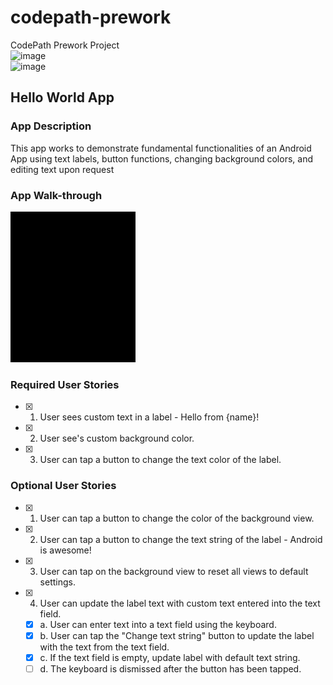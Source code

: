 # codepath-prework
CodePath Prework Project <br>
<img width="129" alt="image" src="https://user-images.githubusercontent.com/86372288/184477338-7b632ed7-a0b6-4158-b4ca-a6b81a42a4a2.png"><br>
<img width="400" alt="image" src="https://user-images.githubusercontent.com/86372288/184477353-f1a10ea0-859d-44ae-b408-5217c3d665cf.png">

## Hello World App

### App Description
  This app works to demonstrate fundamental functionalities of an Android App using text labels, button functions, changing background colors, and editing text upon request

### App Walk-through

<img src="https://github.com/kamalasreepada/codepath-prework/blob/1774aa7fbddaefcf3002e2296b16a81bc8b2d4df/video4083281058-_online-video-cutter.com_.gif" width=200><br>

### Required User Stories
- [x] 1. User sees custom text in a label - Hello from {name}!
- [x] 2. User see's custom background color.
- [x] 3. User can tap a button to change the text color of the label.

### Optional User Stories
- [x] 1. User can tap a button to change the color of the background view.
- [x] 2. User can tap a button to change the text string of the label - Android is awesome!
- [x] 3. User can tap on the background view to reset all views to default settings.
- [x] 4. User can update the label text with custom text entered into the text field.
   - [x] a. User can enter text into a text field using the keyboard.
   - [x] b. User can tap the "Change text string" button to update the label with the text from the text field.
   - [x] c. If the text field is empty, update label with default text string.
   - [ ] d. The keyboard is dismissed after the button has been tapped.
